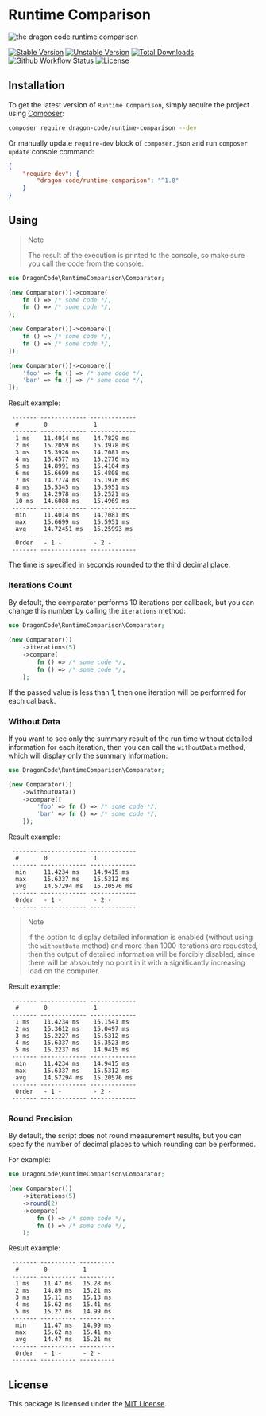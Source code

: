 # Runtime Comparison

![the dragon code runtime comparison](https://preview.dragon-code.pro/the-dragon-code/runtime-comparison.svg?brand=php)

[![Stable Version][badge_stable]][link_packagist]
[![Unstable Version][badge_unstable]][link_packagist]
[![Total Downloads][badge_downloads]][link_packagist]
[![Github Workflow Status][badge_build]][link_build]
[![License][badge_license]][link_license]

## Installation

To get the latest version of `Runtime Comparison`, simply require the project using [Composer](https://getcomposer.org):

```bash
composer require dragon-code/runtime-comparison --dev
```

Or manually update `require-dev` block of `composer.json` and run `composer update` console command:

```json
{
    "require-dev": {
        "dragon-code/runtime-comparison": "^1.0"
    }
}
```

## Using

> Note
>
> The result of the execution is printed to the console, so make sure you call the code from the console.

```php
use DragonCode\RuntimeComparison\Comparator;

(new Comparator())->compare(
    fn () => /* some code */,
    fn () => /* some code */,
);

(new Comparator())->compare([
    fn () => /* some code */,
    fn () => /* some code */,
]);

(new Comparator())->compare([
    'foo' => fn () => /* some code */,
    'bar' => fn () => /* some code */,
]);
```

Result example:

```
 ------- ------------- ------------- 
  #       0             1            
 ------- ------------- ------------- 
  1 ms    11.4014 ms    14.7829 ms   
  2 ms    15.2059 ms    15.3978 ms   
  3 ms    15.3926 ms    14.7081 ms   
  4 ms    15.4577 ms    15.2776 ms   
  5 ms    14.8991 ms    15.4104 ms   
  6 ms    15.6699 ms    15.4808 ms   
  7 ms    14.7774 ms    15.1976 ms   
  8 ms    15.5345 ms    15.5951 ms   
  9 ms    14.2978 ms    15.2521 ms   
  10 ms   14.6088 ms    15.4969 ms   
 ------- ------------- ------------- 
  min     11.4014 ms    14.7081 ms   
  max     15.6699 ms    15.5951 ms   
  avg     14.72451 ms   15.25993 ms  
 ------- ------------- ------------- 
  Order   - 1 -         - 2 -        
 ------- ------------- ------------- 
```

The time is specified in seconds rounded to the third decimal place.

### Iterations Count

By default, the comparator performs 10 iterations per callback, but you can change this number by calling the `iterations` method:

```php
use DragonCode\RuntimeComparison\Comparator;

(new Comparator())
    ->iterations(5)
    ->compare(
        fn () => /* some code */,
        fn () => /* some code */,
    );
```

If the passed value is less than 1, then one iteration will be performed for each callback.

### Without Data

If you want to see only the summary result of the run time without detailed information for each iteration, then you can call the `withoutData` method, which will display only the
summary information:

```php
use DragonCode\RuntimeComparison\Comparator;

(new Comparator())
    ->withoutData()
    ->compare([
        'foo' => fn () => /* some code */,
        'bar' => fn () => /* some code */,
    ]);
```

Result example:

```
 ------- ------------- ------------- 
  #       0             1            
 ------- ------------- ------------- 
  min     11.4234 ms    14.9415 ms   
  max     15.6337 ms    15.5312 ms   
  avg     14.57294 ms   15.20576 ms  
 ------- ------------- ------------- 
  Order   - 1 -         - 2 -        
 ------- ------------- ------------- 
```

> Note
>
> If the option to display detailed information is enabled (without using the `withoutData` method) and more than 1000 iterations are requested, then the output of detailed
> information will be forcibly disabled, since there will be absolutely no point in it with a significantly increasing load on the computer.

Result example:

```
 ------- ------------- ------------- 
  #       0             1            
 ------- ------------- ------------- 
  1 ms    11.4234 ms    15.1541 ms   
  2 ms    15.3612 ms    15.0497 ms   
  3 ms    15.2227 ms    15.5312 ms   
  4 ms    15.6337 ms    15.3523 ms   
  5 ms    15.2237 ms    14.9415 ms   
 ------- ------------- ------------- 
  min     11.4234 ms    14.9415 ms   
  max     15.6337 ms    15.5312 ms   
  avg     14.57294 ms   15.20576 ms  
 ------- ------------- ------------- 
  Order   - 1 -         - 2 -        
 ------- ------------- ------------- 
```

### Round Precision

By default, the script does not round measurement results, but you can specify the number of decimal places to which rounding can be performed.

For example:

```php
use DragonCode\RuntimeComparison\Comparator;

(new Comparator())
    ->iterations(5)
    ->round(2)
    ->compare(
        fn () => /* some code */,
        fn () => /* some code */,
    );
```

Result example:

```
 ------- ---------- ---------- 
  #       0          1    
 ------- ---------- ---------- 
  1 ms    11.47 ms   15.28 ms  
  2 ms    14.89 ms   15.21 ms  
  3 ms    15.11 ms   15.13 ms  
  4 ms    15.62 ms   15.41 ms  
  5 ms    15.27 ms   14.99 ms  
 ------- ---------- ---------- 
  min     11.47 ms   14.99 ms  
  max     15.62 ms   15.41 ms  
  avg     14.47 ms   15.21 ms  
 ------- ---------- ---------- 
  Order   - 1 -      - 2 -     
 ------- ---------- ----------
```

## License

This package is licensed under the [MIT License](LICENSE).


[badge_build]:          https://img.shields.io/github/actions/workflow/status/TheDragonCode/runtime-comparison/phpunit.yml?style=flat-square

[badge_downloads]:      https://img.shields.io/packagist/dt/dragon-code/runtime-comparison.svg?style=flat-square

[badge_license]:        https://img.shields.io/packagist/l/dragon-code/runtime-comparison.svg?style=flat-square

[badge_stable]:         https://img.shields.io/github/v/release/TheDragonCode/runtime-comparison?label=stable&style=flat-square

[badge_unstable]:       https://img.shields.io/badge/unstable-dev--main-orange?style=flat-square

[link_build]:           https://github.com/TheDragonCode/runtime-comparison/actions

[link_license]:         LICENSE

[link_packagist]:       https://packagist.org/packages/dragon-code/runtime-comparison
